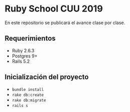 # Ruby School CUU 2019
En este repositorio se publicará el avance clase por clase.

## Requerimientos
* Ruby 2.6.3
* Postgres 9+
* Rails 5.2

## Inicialización del proyecto

* `bundle install`
* `rake db:create`
* `rake db:migrate`
* `rails s`

